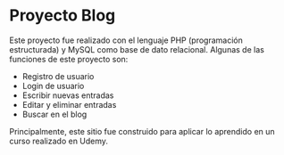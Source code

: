 # Proyecto Blog

Este proyecto fue realizado con el lenguaje PHP (programación estructurada) y MySQL como base de dato relacional. Algunas de las funciones de este proyecto son:

- Registro de usuario
- Login de usuario
- Escribir nuevas entradas
- Editar y eliminar entradas
- Buscar en el blog

Principalmente, este sitio fue construido para aplicar lo aprendido en un curso realizado en Udemy. 
